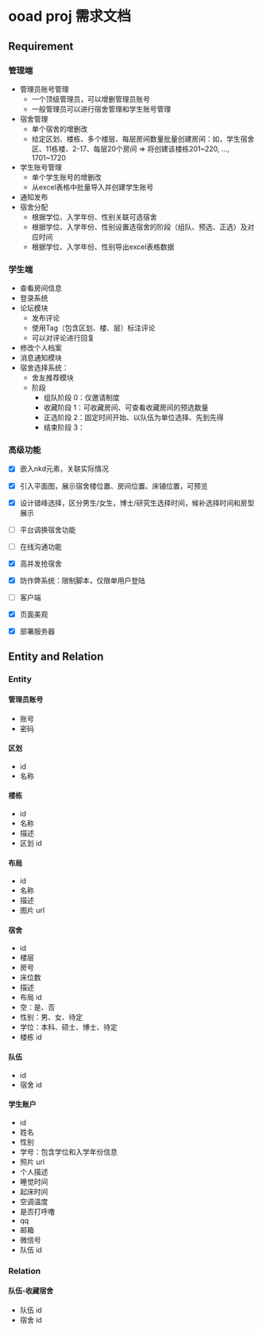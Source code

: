 # ooad proj 需求文档

## Requirement

### 管理端

+ 管理员账号管理
  + 一个顶级管理员，可以增删管理员账号
  + 一般管理员可以进行宿舍管理和学生账号管理
+ 宿舍管理
  + 单个宿舍的增删改
  + 给定区划、楼栋、多个楼层、每层房间数量批量创建房间：如，学生宿舍区、11栋楼、2-17、每层20个房间 => 将创建该楼栋201~220, ..., 1701~1720
+ 学生账号管理
  + 单个学生账号的增删改
  + 从excel表格中批量导入并创建学生账号
+ 通知发布
+ 宿舍分配
  + 根据学位、入学年份、性别关联可选宿舍
  + 根据学位、入学年份、性别设置选宿舍的阶段（组队、预选、正选）及对应时间
  + 根据学位、入学年份、性别导出excel表格数据

### 学生端

+ 查看房间信息
+ 登录系统
+ 论坛模块
  + 发布评论
  + 使用Tag（包含区划、楼、层）标注评论
  + 可以对评论进行回复
+ 修改个人档案
+ 消息通知模块
+ 宿舍选择系统：
  + 舍友推荐模块
  + 阶段
    + 组队阶段 0：仅邀请制度
    + 收藏阶段 1：可收藏房间、可查看收藏房间的预选数量
    + 正选阶段 2：固定时间开始、以队伍为单位选择、先到先得
    + 结束阶段 3：

### 高级功能

- [x]  嵌入nkd元素，关联实际情况
- [x] 引入平面图，展示宿舍楼位置、房间位置、床铺位置，可预览
- [x] 设计错峰选择，区分男生/女生，博士/研究生选择时间，候补选择时间和房型展示
- [ ] 平台调换宿舍功能
- [ ] 在线沟通功能
- [x] 高并发抢宿舍
- [x] 防作弊系统：限制脚本，仅限单用户登陆
- [ ] 客户端
- [x] 页面美观
- [x] 部署服务器



## Entity and Relation

### Entity

#### 管理员账号

+ 账号
+ 密码

#### 区划

+ id
+ 名称

#### 楼栋

+ id
+ 名称
+ 描述
+ 区划 id

#### 布局

+ id
+ 名称
+ 描述
+ 图片 url

#### 宿舍

+ id
+ 楼层
+ 房号
+ 床位数
+ 描述
+ 布局 id
+ 空：是、否
+ 性别：男、女、待定
+ 学位：本科、硕士、博士、待定
+ 楼栋 id

#### 队伍

+ id
+ 宿舍 id

#### 学生账户

+ id
+ 姓名
+ 性别
+ 学号：包含学位和入学年份信息
+ 照片 url
+ 个人描述
+ 睡觉时间
+ 起床时间
+ 空调温度
+ 是否打呼噜
+ qq
+ 邮箱
+ 微信号
+ 队伍 id

### Relation

#### 队伍-收藏宿舍

+ 队伍 id
+ 宿舍 id